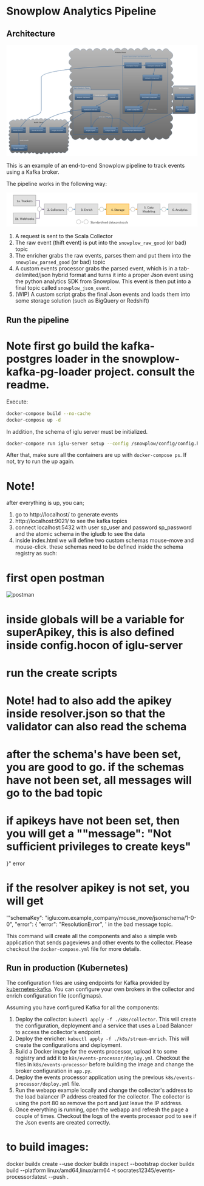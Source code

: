 # Snowplow Analytics Pipeline

## Architecture

![Snowplow Architecture](ttudb-system-architecture.png)

This is an example of an end-to-end Snowplow pipeline to track events using a Kafka broker.

The pipeline works in the following way:


![Flow](flow.png)
1. A request is sent to the Scala Collector
2. The raw event (thift event) is put into the `snowplow_raw_good` (or bad) topic
3. The enricher grabs the raw events, parses them and put them into the `snowplow_parsed_good` (or bad) topic
4. A custom events processor grabs the parsed event, which is in a tab-delimited/json hybrid format and turns it into a proper
Json event using the python analytics SDK from Snowplow. This event is then put into a final topic called `snowplow_json_event`.
5. (WIP) A custom script grabs the final Json events and loads them into some storage solution (such as BigQuery or Redshift)


## Run the pipeline

# Note first go build the kafka-postgres loader in the snowplow-kafka-pg-loader project. consult the readme.

Execute:

```sh
docker-compose build --no-cache
docker-compose up -d
```
In addition, the schema of iglu server must be initialized.
```sh
docker-compose run iglu-server setup --config /snowplow/config/config.hocon
```
After that, make sure all the containers are up with `docker-compose ps`. If not, try to run the up again.

# Note! 

after everything is up, you can;

1. go to http://localhost/ to generate events
2. http://localhost:9021/ to see the kafka topics
3. connect localhost:5432 with user sp_user and password sp_password and the atomic schema in the igludb to see the data
4. inside index.html we will define two custom schemas mouse-move and mouse-click. these schemas need to be defined inside the schema registry as such:

# first open postman 
![postman](https://interstellar-escape-887274.postman.co/workspace/My-Workspace~429b38d4-d839-4277-8872-fa8df8c783b9/collection/2314420-a4683497-28a0-4bc5-ab16-16f0cd41fba4?action=share&creator=2314420&active-environment=2314420-014dbc2e-6d2e-b910-82a9-567ef531a834)

# inside globals will be a variable for superApikey, this is also defined inside config.hocon of iglu-server

# run the create scripts
# Note! had to also add the apikey inside resolver.json so that the validator can also read the schema

# after the schema's have been set, you are good to go. if the schemas have not been set, all messages will go to the bad topic
# if apikeys have not been set, then you will get a ""message": "Not sufficient privileges to create keys"
}" error
# if the resolver apikey is not set, you will get 
'"schemaKey": "iglu:com.example_company/mouse_move/jsonschema/1-0-0",
          "error": {
            "error": "ResolutionError", '
in the bad message topic.


This command will create all the components and also a simple web application that sends pageviews and other events to the collector.
Please checkout the `docker-compose.yml` file for more details.

## Run in production (Kubernetes)

The configuration files are using endpoints for Kafka provided by [kubernetes-kafka](https://github.com/Yolean/kubernetes-kafka). You can configure your own brokers in the collector and enrich configuration file (configmaps).

Assuming you have configured Kafka for all the components:

1. Deploy the collector: `kubectl apply -f ./k8s/collector`. This will create the configuration, deployment and a service that uses a Load Balancer to access the collector's endpoint. 
2. Deploy the enricher: `kubectl apply -f ./k8s/stream-enrich`. This will create the configurations and deployment.
3. Build a Docker image for the events processor, upload it to some registry and add it to `k8s/events-processor/deploy.yml`. Checkout the files in `k8s/events-processor` before building the image and change the broker configuration in `app.py`.
4. Deploy the events processor application using the previous `k8s/events-processor/deploy.yml` file.
5. Run the webapp example locally and change the collector's address to the load balancer IP address created for the collector. The collector is using the port 80 so remove the port and just leave the IP address.
6. Once everything is running, open the webapp and refresh the page a couple of times. Checkout the logs of the events processor pod to see if the Json events are created correctly.


# to build images:

docker buildx create --use
docker buildx inspect --bootstrap
docker buildx build --platform linux/amd64,linux/arm64 -t socrates12345/events-processor:latest --push .
